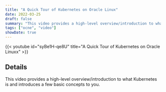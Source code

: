 ```yaml
---
title: "A Quick Tour of Kubernetes on Oracle Linux"
date: 2022-03-25
draft: false
summary: "This video provides a high-level overview/introduction to what Kubernetes is and introduces a few basic concepts to you."
tags: ["ocne", "video"]
showDate: true
---
```


{{< youtube id="syBe1H-qe8U" title="A Quick Tour of Kubernetes on Oracle Linuxx" >}}

## Details

This video provides a high-level overview/introduction to what Kubernetes is and introduces a few basic concepts to you.
